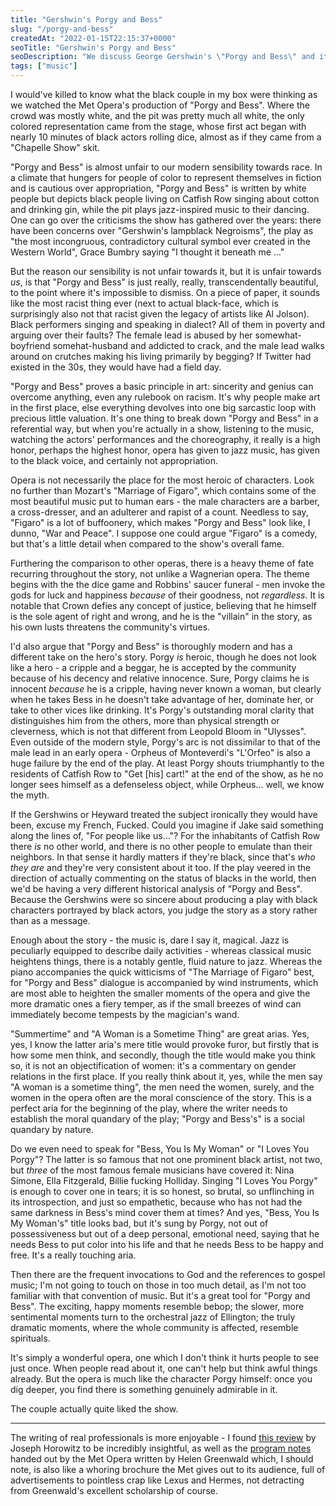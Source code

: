 ```yaml
---
title: "Gershwin's Porgy and Bess"
slug: "/porgy-and-bess"
createdAt: "2022-01-15T22:15:37+0000"
seoTitle: "Gershwin's Porgy and Bess"
seoDescription: "We discuss George Gershwin's \"Porgy and Bess\" and its curious place in modern culture."
tags: ["music"]
---
```


I would've killed to know what the black couple in my box were thinking as we watched the Met Opera's production of "Porgy and Bess". Where the crowd was mostly white, and the pit was pretty much all white, the only colored representation came from the stage, whose first act began with nearly 10 minutes of black actors rolling dice, almost as if they came from a "Chapelle Show" skit.

"Porgy and Bess" is almost unfair to our modern sensibility towards race. In a climate that hungers for people of color to represent themselves in fiction and is cautious over appropriation, "Porgy and Bess" is written by white people but depicts black people living on Catfish Row singing about cotton and drinking gin, while the pit plays jazz-inspired music to their dancing. One can go over the criticisms the show has gathered over the years: there have been concerns over "Gershwin's lampblack Negroisms", the play as "the most incongruous, contradictory cultural symbol ever created in the Western World", Grace Bumbry saying "I thought it beneath me ..."

But the reason our sensibility is not unfair towards it, but it is unfair towards _us_, is that "Porgy and Bess" is just really, really, transcendentally beautiful, to the point where it's impossible to dismiss. On a piece of paper, it sounds like the most racist thing ever (next to actual black-face, which is surprisingly also not that racist given the legacy of artists like Al Jolson). Black performers singing and speaking in dialect? All of them in poverty and arguing over their faults? The female lead is abused by her somewhat-boyfriend somehat-husband and addicted to crack, and the male lead walks around on crutches making his living primarily by begging? If Twitter had existed in the 30s, they would have had a field day.

"Porgy and Bess" proves a basic principle in art: sincerity and genius can overcome anything, even any rulebook on racism. It's why people make art in the first place, else everything devolves into one big sarcastic loop with precious little valuation. It's one thing to break down "Porgy and Bess" in a referential way, but when you're actually in a show, listening to the music, watching the actors' performances and the choreography, it really is a high honor, perhaps the highest honor, opera has given to jazz music, has given to the black voice, and certainly not appropriation.

Opera is not necessarily the place for the most heroic of characters. Look no further than Mozart's "Marriage of Figaro", which contains some of the most beautiful music put to human ears - the male characters are a barber, a cross-dresser, and an adulterer and rapist of a count. Needless to say, "Figaro" is a lot of buffoonery, which makes "Porgy and Bess" look like, I dunno, "War and Peace". I suppose one could argue "Figaro" is a comedy, but that's a little detail when compared to the show's overall fame.

Furthering the comparison to other operas, there is a heavy theme of fate recurring throughout the story, not unlike a Wagnerian opera. The theme begins with the the dice game and Robbins' saucer funeral - men invoke the gods for luck and happiness _because_ of their goodness, not _regardless_. It is notable that Crown defies any concept of justice, believing that he himself is the sole agent of right and wrong, and he is the "villain" in the story, as his own lusts threatens the community's virtues.

I'd also argue that "Porgy and Bess" is thoroughly modern and has a different take on the hero's story. Porgy _is_ heroic, though he does not look like a hero - a cripple and a beggar, he is accepted by the community because of his decency and relative innocence. Sure, Porgy claims he is innocent _because_ he is a cripple, having never known a woman, but clearly when he takes Bess in he doesn't take advantage of her, dominate her, or take to other vices like drinking. It's Porgy's outstanding moral clarity that distinguishes him from the others, more than physical strength or cleverness, which is not that different from Leopold Bloom in "Ulysses". Even outside of the modern style, Porgy's arc is not dissimilar to that of the male lead in an early opera - Orpheus of Monteverdi's "L'Orfeo" is also a huge failure by the end of the play. At least Porgy shouts triumphantly to the residents of Catfish Row to "Get \[his\] cart!" at the end of the show, as he no longer sees himself as a defenseless object, while Orpheus... well, we know the myth.

If the Gershwins or Heyward treated the subject ironically they would have been, excuse my French, Fucked. Could you imagine if Jake said something along the lines of, "For people like us..."? For the inhabitants of Catfish Row there _is_ no other world, and there is no other people to emulate than their neighbors. In that sense it hardly matters if they're black, since that's _who they are_ and they're very consistent about it too. If the play veered in the direction of actually commenting on the status of blacks in the world, then we'd be having a very different historical analysis of "Porgy and Bess". Because the Gershwins were so sincere about producing a play with black characters portrayed by black actors, you judge the story as a story rather than as a message.

Enough about the story - the music is, dare I say it, magical. Jazz is peculiarly equipped to describe daily activities - whereas classical music heightens things, there is a notably gentle, fluid nature to jazz. Whereas the piano accompanies the quick witticisms of "The Marriage of Figaro" best, for "Porgy and Bess" dialogue is accompanied by wind instruments, which are most able to heighten the smaller moments of the opera and give the more dramatic ones a fiery temper, as if the small breezes of wind can immediately become tempests by the magician's wand.

"Summertime" and "A Woman is a Sometime Thing" are great arias. Yes, yes, I know the latter aria's mere title would provoke furor, but firstly that is how some men think, and secondly, though the title would make you think so, it is not an objectification of women: it's a commentary on gender relations in the first place. If you really think about it, yes, while the men say "A woman is a sometime thing", the men need the women, surely, and the women in the opera often are the moral conscience of the story. This is a perfect aria for the beginning of the play, where the writer needs to establish the moral quandary of the play; "Porgy and Bess's" is a social quandary by nature.

Do we even need to speak for "Bess, You Is My Woman" or "I Loves You Porgy"? The latter is so famous that not one prominent black artist, not two, but _three_ of the most famous female musicians have covered it: Nina Simone, Ella Fitzgerald, Billie fucking Holliday. Singing "I Loves You Porgy" is enough to cover one in tears; it is so honest, so brutal, so unflinching in its introspection, and just so empathetic, because who has not had the same darkness in Bess's mind cover them at times? And yes, "Bess, You Is My Woman's" title looks bad, but it's sung by Porgy, not out of possessiveness but out of a deep personal, emotional need, saying that he needs Bess to put color into his life and that he needs Bess to be happy and free. It's a really touching aria.

Then there are the frequent invocations to God and the references to gospel music; I'm not going to touch on those in too much detail, as I'm not too familiar with that convention of music. But it's a great tool for "Porgy and Bess". The exciting, happy moments resemble bebop; the slower, more sentimental moments turn to the orchestral jazz of Ellington; the truly dramatic moments, where the whole community is affected, resemble spirituals.

It's simply a wonderful opera, one which I don't think it hurts people to see just once. When people read about it, one can't help but think awful things already. But the opera is much like the character Porgy himself: once you dig deeper, you find there is something genuinely admirable in it.

The couple actually quite liked the show.

---

The writing of real professionals is more enjoyable - I found <a href="https://theamericanscholar.org/porgy-and-bess-at-the-met" target="_blank" rel="noopener noreferrer">this review</a> by Joseph Horowitz to be incredibly insightful, as well as the <a href="https://www.metopera.org/globalassets/user-information/nightly-opera-streams/week-25/playbills/020120-porgy-and-bess.pdf" target="_blank" rel="noopener noreferrer">program notes</a> handed out by the Met Opera written by Helen Greenwald which, I should note, is also like a whoring brochure the Met gives out to its audience, full of advertisements to pointless crap like Lexus and Hermes, not detracting from Greenwald's excellent scholarship of course.